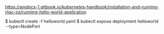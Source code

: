 https://amdocs-1.gitbook.io/kubernetes-handbook/installation-and-running-mac-os/running-hello-world-application


$ kubectl create -f helloworld.yaml
$ kubectl expose deployment helloworld --type=NodePort
